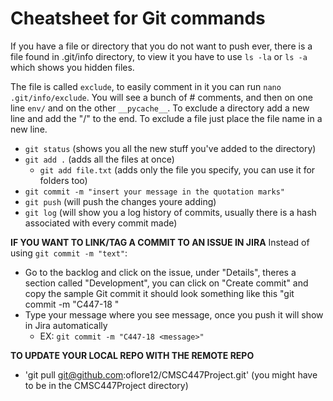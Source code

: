 # Cheatsheet for Git commands
If you have a file or directory that you do not want to push ever, there is a file
found in .git/info directory, to view it you have to use `ls -la` or `ls -a` which shows you hidden files. 

The file is called `exclude`, to easily comment in it you can run `nano .git/info/exclude`.
You will see a bunch of # comments, and then on one line `env/` and on the other `__pycache__`. 
To exclude a directory add a new line and add the "/" to the end.
To exclude a file just place the file name in a new line.


- `git status` (shows you all the new stuff you've added to the directory)
- `git add .` (adds all the files at once)
	- `git add file.txt` (adds only the file you specify, you can use it for folders too)
- `git commit -m "insert your message in the quotation marks"`
- `git push` (will push the changes youre adding)
- `git log` (will show you a log history of commits, usually there is a hash associated with every commit made)

**IF YOU WANT TO LINK/TAG A COMMIT TO AN ISSUE IN JIRA**
Instead of using `git commit -m "text"`:

- Go to the backlog and click on the issue, under "Details", theres a section 
called "Development", you can click on "Create commit" and copy the sample Git commit
it should look something like this "git commit -m "C447-18 <message>"
- Type your message where you see message, once you push it will show in Jira automatically
	- EX: `git commit -m "C447-18 <message>"`

**TO UPDATE YOUR LOCAL REPO WITH THE REMOTE REPO**
- 'git pull git@github.com:oflore12/CMSC447Project.git' (you might have to be in the CMSC447Project directory)
